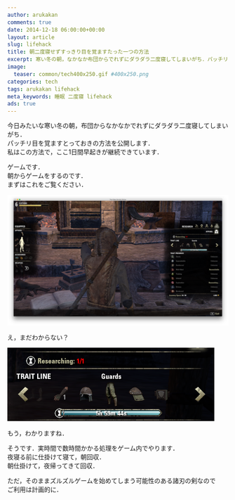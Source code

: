 ```yaml
---
author: arukakan
comments: true
date: 2014-12-18 06:00:00+00:00
layout: article
slug: lifehack
title: 朝二度寝せずすっきり目を覚ますたった一つの方法
excerpt: 寒い冬の朝，なかなか布団からでれずにダラダラ二度寝してしまいがち．パッチリ目を覚ますとっておきの方法を公開します．
image:
  teaser: common/tech400x250.gif #400x250.png
categories: tech
tags: arukakan lifehack
meta_keywords: 睡眠 二度寝 lifehack
ads: true
---
```


今日みたいな寒い冬の朝，布団からなかなかでれずにダラダラ二度寝してしまいがち．  
パッチリ目を覚ますとっておきの方法を公開します．  
私はこの方法で，ここ1日間早起きが継続できています．

<!--more-->

ゲームです．  
朝からゲームをするのです．  
まずはこれをご覧ください．  

[![とっておきのlifehack](/images/2014/12/lifehack-1.png)](/images/2014/12/lifehack-thumb.png)

え，まだわからない？  

![Alt text](/images/2014/12/lifehack-2.png)

もう，わかりますね．  

そうです．実時間で数時間かかる処理をゲーム内でやります．  
夜寝る前に仕掛けて寝て，朝回収．  
朝仕掛けて，夜帰ってきて回収．  

ただ，そのままズルズルゲームを始めてしまう可能性のある諸刃の剣なので  
ご利用は計画的に．

